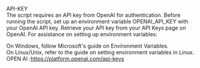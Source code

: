 API-KEY  
The script requires an API key from OpenAI for authentication. Before running the script, set up an environment variable OPENAI_API_KEY with your OpenAI API key. Retrieve your API key from your API Keys page on OpenAI.
For assistance on setting up environment variables:  

On Windows, follow Microsoft's guide on Environment Variables.  
On Linux/Unix, refer to the guide on setting environment variables in Linux.  
OPEN AI :https://platform.openai.com/api-keys  
